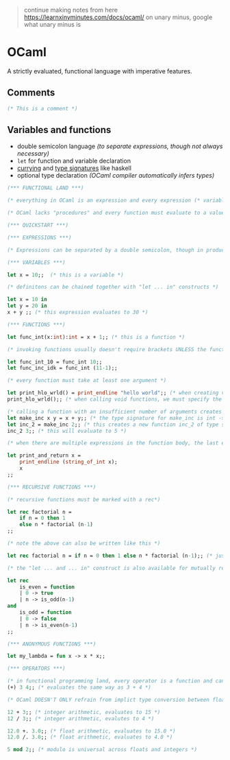 > continue making notes from here https://learnxinyminutes.com/docs/ocaml/ on unary minus, google what unary minus is

# OCaml

A strictly evaluated, functional language with imperative features.

## Comments

```ocaml
(* This is a comment *)
```

## Variables and functions

* double semicolon language *(to separate expressions, though not always necessary)*
* `let` for function and variable declaration
* [currying](https://www.codingame.com/playgrounds/6196/explaining-currying-to-myself) and [type signatures](https://stackoverflow.com/questions/6005176/ocaml-explicit-type-signatures) like haskell
* optional type declaration *(OCaml compiler automatically infers types)*

```ocaml
(*** FUNCTIONAL LAND ***)

(* everything in OCaml is an expression and every expression (* variables, functions *) evaluates to a value *)

(* OCaml lacks "procedures" and every function must evaluate to a value, so functions that don't do that and are called for their side effects (* like print_endline *) return a value of "unit" type *)

(*** QUICKSTART ***)

(*** EXPRESSIONS ***)

(* Expressions can be separated by a double semicolon, though in production source code often omits the double semicolon for stylistic purposes. *)

(*** VARIABLES ***)

let x = 10;;  (* this is a variable *)

(* definitons can be chained together with "let ... in" constructs *)

let x = 10 in 
let y = 20 in
x + y ;; (* this expression evaluates to 30 *)

(*** FUNCTIONS ***)

let func_int(x:int):int = x + 1;; (* this is a function *)

(* invoking functions usually doesn't require brackets UNLESS the function argument is an expression *)

let func_int_10 = func_int 10;;
let func_inc_idk = func_int (11-1);;

(* every function must take at least one argument *)

let print_hlo_wrld() = print_endline "hello world";; (* when creating void functions, we need to specify the bracket to denote the empty function *)
print_hlo_wrld();; (* when calling void functions, we must specify the empty bracket *)

(* calling a function with an insufficient number of arguments creates a new function *)
let make_inc x y = x + y;; (* the type signature for make_inc is int -> int -> int *)
let inc_2 = make_inc 2;; (* this creates a new function inc_2 of type signature int -> int *)
inc_2 3;; (* this will evaluate to 5 *)

(* when there are multiple expressions in the function body, the last expression becomes the return value and all other expressions are of "unit" type *)

let print_and_return x = 
    print_endline (string_of_int x);
    x
;;

(*** RECURSIVE FUNCTIONS ***)

(* recursive functions must be marked with a rec*)

let rec factorial n = 
    if n = 0 then 1
    else n * factorial (n-1)
;;

(* note the above can also be written like this *)

let rec factorial n = if n = 0 then 1 else n * factorial (n-1);; (* just that this shit is really virtually unreadable so the above is preferred *)

(* the "let ... and ... in" construct is also available for mutually recursive functions *)

let rec 
    is_even = function 
    | 0 -> true
    | n -> is_odd(n-1)
and 
    is_odd = function
    | 0 -> false
    | n -> is_even(n-1)
;;

(*** ANONYMOUS FUNCTIONS ***)

let my_lambda = fun x -> x * x;;

(*** OPERATORS ***)

(* in functional programming land, every operator is a function and can be called as such *)
(+) 3 4;; (* evaluates the same way as 3 + 4 *)

(* OCaml DOESN'T ONLY refrain from implict type conversion between floats and integers, float arithmetic uses wholly different operators *)

12 + 3;; (* integer arithmetic, evaluates to 15 *)
12 / 3;; (* integer arithmetic, evalutes to 4 *)

12.0 +. 3.0;; (* float arithmetic, evaluates to 15.0 *)
12.0 /. 3.0;; (* float arithmetic, evaluates to 4.0 *)

5 mod 2;; (* modulo is universal across floats and integers *)
```
